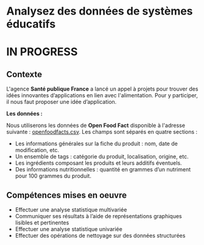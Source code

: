 # Analysez des données de systèmes éducatifs

# IN PROGRESS

## Contexte

L'agence **Santé publique France** a lancé un appel à projets pour trouver des idées innovantes d’applications en lien avec l'alimentation. Pour y participer, il nous faut proposer une idée d’application.

**Les données :**

Nous utiliserons les données de **Open Food Fact** disponible à l'adresse suivante : [openfoodfacts.csv](https://s3-eu-west-1.amazonaws.com/static.oc-static.com/prod/courses/files/parcours-data-scientist/P2/fr.openfoodfacts.org.products.csv.zip). Les champs sont séparés en quatre sections :

- Les informations générales sur la fiche du produit : nom, date de modification, etc.
- Un ensemble de tags : catégorie du produit, localisation, origine, etc.
- Les ingrédients composant les produits et leurs additifs éventuels.
- Des informations nutritionnelles : quantité en grammes d’un nutriment pour 100 grammes du produit.

## Compétences mises en oeuvre

- Effectuer une analyse statistique multivariée
- Communiquer ses résultats à l’aide de représentations graphiques lisibles et pertinentes
- Effectuer une analyse statistique univariée
- Effectuer des opérations de nettoyage sur des données structurées
